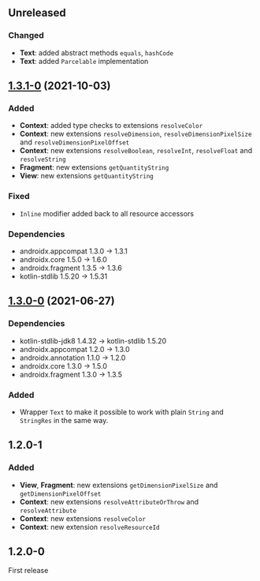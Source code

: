 ## Unreleased

### Changed

- **Text**: added abstract methods `equals`, `hashCode`
- **Text**: added `Parcelable` implementation

## [1.3.1-0] (2021-10-03)

### Added

- **Context**: added type checks to extensions `resolveColor`
- **Context**: new extensions `resolveDimension`, `resolveDimensionPixelSize` and `resolveDimensionPixelOffset`
- **Context**: new extensions `resolveBoolean`, `resolveInt`, `resolveFloat` and `resolveString`
- **Fragment**: new extensions `getQuantityString`
- **View**: new extensions `getQuantityString`

### Fixed

- `Inline` modifier added back to all resource accessors

### Dependencies

- androidx.appcompat 1.3.0 -> 1.3.1
- androidx.core 1.5.0 -> 1.6.0
- androidx.fragment 1.3.5 -> 1.3.6
- kotlin-stdlib 1.5.20 -> 1.5.31

## [1.3.0-0] (2021-06-27)

### Dependencies

- kotlin-stdlib-jdk8 1.4.32 -> kotlin-stdlib 1.5.20
- androidx.appcompat 1.2.0 -> 1.3.0
- androidx.annotation 1.1.0 -> 1.2.0
- androidx.core 1.3.0 -> 1.5.0
- androidx.fragment 1.3.0 -> 1.3.5

### Added

- Wrapper `Text` to make it possible to work with plain `String` and `StringRes` in the same way.

## 1.2.0-1

### Added

- **View**, **Fragment**: new extensions `getDimensionPixelSize` and `getDimensionPixelOffset`
- **Context**: new extensions `resolveAttributeOrThrow` and `resolveAttribute`
- **Context**: new extensions `resolveColor`
- **Context**: new extension `resolveResourceId`

## 1.2.0-0

First release


[1.3.1-0]: https://github.com/RedMadRobot/redmadrobot-android-ktx/compare/fragment-ktx-v1.3.6-0...resources-ktx-v1.3.1-0
[1.3.0-0]: https://github.com/RedMadRobot/redmadrobot-android-ktx/compare/lifecycle-livedata-ktx-v2.3.1-0...resources-ktx-v1.3.0-0
